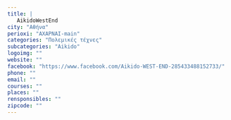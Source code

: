 ```yaml
---
title: |
   AikidoWestEnd
city: "Αθήνα"
perioxi: "ΑΧΑΡΝΑΙ-main"
categories: "Πολεμικές τέχνες"
subcategories: "Aikido"
logoimg: ""
website: ""
facebook: "https://www.facebook.com/Aikido-WEST-END-285433488152733/"
phone: ""
email: ""
courses: ""
places: ""
rensponsibles: ""
zipcode: ""
---
```




